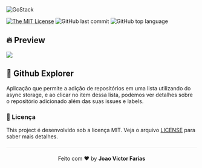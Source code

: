 <img alt="GoStack" src="https://storage.googleapis.com/golden-wind/bootcamp-gostack/header-desafios.png" />

[![The MIT License](https://img.shields.io/badge/license-MIT-green.svg?style=flat-square)](http://github.com/jvictorfarias/github-explorer/LICENSE.md)
![GitHub last commit](https://img.shields.io/github/last-commit/jvictorfarias/github-explorer?color=green)
![GitHub top language](https://img.shields.io/github/languages/top/jvictorfarias/github-explorer)

</div>
</p>

## :fire: Preview

<img  src="https://giphy.com/embed/U44FvEoQghIHTwKORm" width="auto" ></img>

## :rocket: Github Explorer

Aplicação que permite a adição de repositórios em uma lista utilizando do async storage, e ao clicar no item dessa lista, podemos ver detalhes sobre o repositório adicionado além das suas issues e labels.
### :memo: Licença

This project é desenvolvido sob a licença MIT. Veja o arquivo [LICENSE](LICENSE.md) para saber mais detalhes.

<p align="center" style="margin-top: 20px; border-top: 1px solid #eee; padding-top: 20px;">Feito com ❤️ by <strong> Joao Victor Farias </p>
